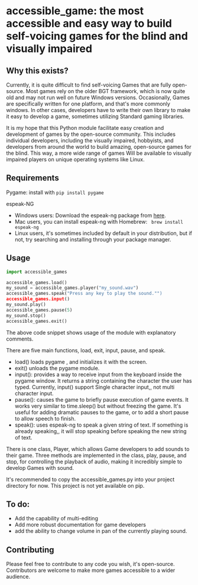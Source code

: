 # accessible_game: the most accessible and easy way to build self-voicing games for the blind and visually impaired


## Why this exists?

Currently, it is quite difficult to find self-voicing Games that are fully open-source. Most games rely on the older BGT framework, which is now quite old and may not run well on future Windows versions. Occasionally, Games are specifically written for one platform, and that's more commonly windows. In other cases, developers have to write their own library to make it easy to develop a game, sometimes utilizing Standard gaming libraries.



It is my hope that this Python module facilitate easy creation and development of games by the open-source community. This includes individual developers, including the visually impaired, hobbyists, and developers from around the world to build amazing, open-source games for the blind. This way, a more wide range of games Will be available to visually impaired players on unique operating systems like Linux.

## Requirements


Pygame: install with `pip install pygame`

espeak-NG

- Windows users: Download the espeak-ng package from [here](https://github.com/espeak-ng/espeak-ng/).
- Mac users, you can install espeak-ng with Homebrew: ` brew install espeak-ng`
- Linux users, it's sometimes included by default in your distribution, but if not, try searching and installing through your package manager.

## Usage

``` Python
import accessible_games

accessible_games.load()
my_sound = accessible_games.player("my_sound.wav")
accessible_games.speak("Press any key to play the sound."")
accessible_games.input()
my_sound.play()
accessible_games.pause(5)
my_sound.stop()
accessible_games.exit()
```


The above code snippet shows usage of the module with explanatory comments.

There are five main functions, load, exit, input, pause, and speak.

- load() loads pygame , and initializes it with the screen.
- exit() unloads the pygame module.
- input(): provides a way to receive input from the keyboard inside the pygame window. It returns a string containing the character the user has typed. Currently, input() support Single character input,, not multi character input.
- pause(): causes the game to briefly pause execution of game events. It works very similar to time.sleep() but without freezing the game. It's useful for adding dramatic pauses to the game, or to add a short pause to allow speech to finish.
- speak(): uses espeak-ng to speak a given string of text. If something is already speaking,, it will stop speaking before speaking the new string of text.

There is one class, Player, which allows Game developers to add sounds to their game. Three methods are implemented in the class, play, pause, and stop, for controlling the playback of audio, making it incredibly simple to develop Games with sound.


It's recommended to copy the accessible_games.py into your project directory for now. This project is not yet available on pip.

## To do:

- Add the capability of multi-editing
- Add more robust documentation for game developers
- add the ability to change volume in pan of the currently playing sound.

## Contributing

Please feel free to contribute to any code you wish, it's open-source. Contributors are welcome to make more games accessible to a wider audience.